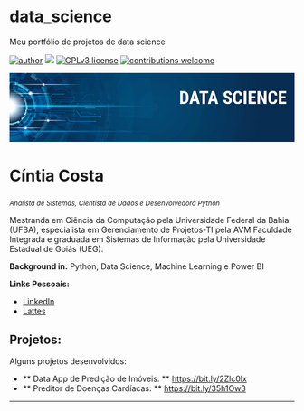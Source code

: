 # data_science
Meu portfólio de projetos de data science

[![author](https://img.shields.io/badge/author-ciintiacosta-purple.svg)](https://linkedin.com/in/cíntia-costa-9a044536) 
[![](https://img.shields.io/badge/python-3.7+-orange.svg)](https://www.python.org/downloads/release/python-365/) 
[![GPLv3 license](https://img.shields.io/badge/License-GPLv3-blue.svg)](http://perso.crans.org/besson/LICENSE.html) 
[![contributions welcome](https://img.shields.io/badge/contributions-welcome-brightgreen.svg?style=flat)](https://github.com/ciintiacosta/data_science/issues)

<p align="center">
  <img src="banner.png" >
</p>

# Cíntia Costa
<sub>*Analista de Sistemas, Cientista de Dados e Desenvolvedora Python* </sub>

Mestranda em Ciência da Computação pela Universidade Federal da Bahia (UFBA), especialista em Gerenciamento de Projetos-TI pela AVM Faculdade Integrada e graduada em Sistemas de Informação pela Universidade Estadual de Goiás (UEG). 

**Background in:** Python, Data Science, Machine Learning e Power BI

**Links Pessoais:**
* [LinkedIn](https://www.linkedin.com/in/cíntia-costa-9a044536)
* [Lattes](http://lattes.cnpq.br/2302198791818146)


## Projetos:
Alguns projetos desenvolvidos:

* ** Data App de Predição de Imóveis: ** https://bit.ly/2Zlc0lx
* ** Preditor de Doenças Cardíacas: ** https://bit.ly/35h1Ow3

---




